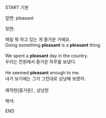START
기본

앞면:
pleasant


뒷면:
<div><div><div><span>매일 뭐 하고 있는 게 즐거운 거예요.</span></div></div><div><div><span>Doing something <strong>pleasant</strong> is a <strong>pleasant</strong> thing.</span></div></div></div><div><br></div><div><div>We spent a <strong>pleasant</strong> day in the country. </div><div><div>우리는 전원에서 즐거운 하루를 보냈다.</div></div></div><div><br></div><div><div>He seemed <strong>pleasant</strong> enough to me. </div><div><div>내가 보기에는 그가 그런대로 상냥해 보였어.</div></div></div><div><br></div><div>쾌적한[즐거운] , 상냥한</div>


해석:
<!--ID: 1746614454440-->
END
